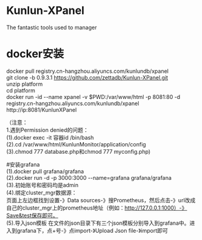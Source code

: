 # Kunlun-XPanel
The fantastic tools used to manager 
# docker安装  
docker pull registry.cn-hangzhou.aliyuncs.com/kunlundb/xpanel  
git clone -b 0.9.3.1 https://github.com/zettadb/Kunlun-XPanel.git     
unzip platform   
cd platform  
docker run -id --name xpanel -v  $PWD:/var/www/html -p 8081:80  -d registry.cn-hangzhou.aliyuncs.com/kunlundb/xpanel   
http://ip:8081/KunlunXPanel  

（注意：  
1.遇到Permission denied的问题：   
(1).docker exec -it 容器id /bin/bash   
(2).cd /var/www/html/KunlunMonitor/application/config   
(3).chmod 777 database.php和chmod 777 myconfig.php)  

#安装grafana  
(1).docker pull grafana/grafana  
(2).docker run -d -p 3000:3000 --name=grafana  grafana/grafana  
(3).初始账号和密码均是admin    
(4).绑定cluster_mgr数据源：  
页面上左边框找到设置-》Data sources-》搜Prometheus，然后点击-》url改成自己的cluster_mgr上的prometheus地址（例如：http://127.0.0.1:1000）-》Save&test保存即可。  
(5).导入json模板
在文件的json目录下有三个json模板分别导入到grafana中。进入到grafana下，点+号-》点import-》Upload Json file-》import即可   

